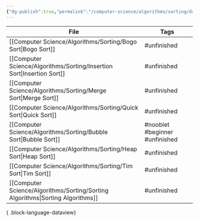 ```yaml
---
{"dg-publish":true,"permalink":"/computer-science/algorithms/sorting/dataview-test/","tags":["unfinished"]}
---
```



| File                                                                              | Tags                           |
| --------------------------------------------------------------------------------- | ------------------------------ |
| [[Computer Science/Algorithms/Sorting/Bogo Sort\|Bogo Sort]]                   | #unfinished                    |
| [[Computer Science/Algorithms/Sorting/Insertion Sort\|Insertion Sort]]         | #unfinished                    |
| [[Computer Science/Algorithms/Sorting/Merge Sort\|Merge Sort]]                 | #unfinished                    |
| [[Computer Science/Algorithms/Sorting/Quick Sort\|Quick Sort]]                 | #unfinished                    |
| [[Computer Science/Algorithms/Sorting/Bubble Sort\|Bubble Sort]]               | #nooblet #beginner #unfinished |
| [[Computer Science/Algorithms/Sorting/Heap Sort\|Heap Sort]]                   | #unfinished                    |
| [[Computer Science/Algorithms/Sorting/Tim Sort\|Tim Sort]]                     | #unfinished                    |
| [[Computer Science/Algorithms/Sorting/Sorting Algorithms\|Sorting Algorithms]] | #unfinished                    |

{ .block-language-dataview}
